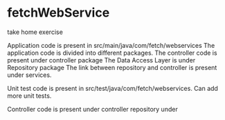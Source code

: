 # fetchWebService
take home exercise 


Application code is present in src/main/java/com/fetch/webservices
The application code is divided into different packages.
The controller code is present under controller package
The Data Access Layer is under Repository package
The link between repository and controller is present under services. 

Unit test code is present in src/test/java/com/fetch/webservices.
Can add more unit tests. 

Controller code is present under controller repository under 
